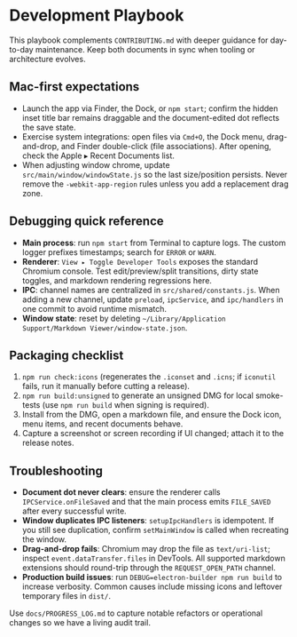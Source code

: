 # Development Playbook

This playbook complements `CONTRIBUTING.md` with deeper guidance for day-to-day maintenance. Keep both documents in sync when tooling or architecture evolves.

## Mac-first expectations
- Launch the app via Finder, the Dock, or `npm start`; confirm the hidden inset title bar remains draggable and the document-edited dot reflects the save state.
- Exercise system integrations: open files via `Cmd+O`, the Dock menu, drag-and-drop, and Finder double-click (file associations). After opening, check the Apple ▸ Recent Documents list.
- When adjusting window chrome, update `src/main/window/windowState.js` so the last size/position persists. Never remove the `-webkit-app-region` rules unless you add a replacement drag zone.

## Debugging quick reference
- **Main process**: run `npm start` from Terminal to capture logs. The custom logger prefixes timestamps; search for `ERROR` or `WARN`.
- **Renderer**: `View ▸ Toggle Developer Tools` exposes the standard Chromium console. Test edit/preview/split transitions, dirty state toggles, and markdown rendering regressions here.
- **IPC**: channel names are centralized in `src/shared/constants.js`. When adding a new channel, update `preload`, `ipcService`, and `ipc/handlers` in one commit to avoid runtime mismatch.
- **Window state**: reset by deleting `~/Library/Application Support/Markdown Viewer/window-state.json`.

## Packaging checklist
1. `npm run check:icons` (regenerates the `.iconset` and `.icns`; if `iconutil` fails, run it manually before cutting a release).
2. `npm run build:unsigned` to generate an unsigned DMG for local smoke-tests (use `npm run build` when signing is required).
3. Install from the DMG, open a markdown file, and ensure the Dock icon, menu items, and recent documents behave.
4. Capture a screenshot or screen recording if UI changed; attach it to the release notes.

## Troubleshooting
- **Document dot never clears**: ensure the renderer calls `IPCService.onFileSaved` and that the main process emits `FILE_SAVED` after every successful write.
- **Window duplicates IPC listeners**: `setupIpcHandlers` is idempotent. If you still see duplication, confirm `setMainWindow` is called when recreating the window.
- **Drag-and-drop fails**: Chromium may drop the file as `text/uri-list`; inspect `event.dataTransfer.files` in DevTools. All supported markdown extensions should round-trip through the `REQUEST_OPEN_PATH` channel.
- **Production build issues**: run `DEBUG=electron-builder npm run build` to increase verbosity. Common causes include missing icons and leftover temporary files in `dist/`.

Use `docs/PROGRESS_LOG.md` to capture notable refactors or operational changes so we have a living audit trail.
